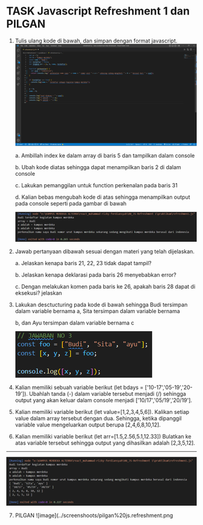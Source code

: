 # TASK Javascript Refreshment 1 dan PILGAN

1. Tulis ulang kode di bawah, dan simpan dengan format javascript.
   ![image](../screenshoots/refreshment%20.png)

   a. Ambillah index ke dalam array di baris 5 dan tampilkan dalam console

   b. Ubah kode diatas sehingga dapat menampilkan baris 2 di dalam console

   c. Lakukan pemanggilan untuk function perkenalan pada baris 31

   d. Kalian bebas mengubah kode di atas sehingga menampilkan output pada console seperti pada gambar di bawah

   ![image](../screenshoots/terminal%20refreshmant%20.png)

2. Jawab pertanyaan dibawah sesuai dengan materi yang telah dijelaskan.

   a. Jelaskan kenapa baris 21, 22, 23 tidak dapat tampil?

   b. Jelaskan kenapa deklarasi pada baris 26 menyebabkan error?

   c. Dengan melakukan komen pada baris ke 26, apakah baris 28 dapat di eksekusi? jelaskan

3. Lakukan desctucturing pada kode di bawah sehingga Budi tersimpan dalam variable bernama
   a, Sita tersimpan dalam variable bernama

   b, dan Ayu tersimpan dalam variable bernama c

   ![image](../screenshoots/refreshment%20no%203.png)

4. Kalian memiliki sebuah variable berikut (let bdays = ['10-17','05-19','20-19']). Ubahlah tanda (-) dalam variable tersebut menjadi (/) sehingga output yang akan keluar dalam console menjadi ['10/17','05/19','20/19'].

5. Kalian memiliki variable berikut (let value=[1,2,3,4,5,6]). Kalikan setiap value dalam array tersebut dengan dua. Sehingga, ketika dipanggil variable value mengeluarkan output berupa [2,4,6,8,10,12].

6. Kalian memiliki variable berikut (let arr=[1.5,2.56,5.1,12.33]) Bulatkan ke atas variable tersebut sehingga output yang dihasilkan adalah [2,3,5,12].

---

![image](../screenshoots/terminal%20refreshmant%202.png)

7. PILGAN
   ![image](../screenshoots/pilgan%20js.refreshment.png
